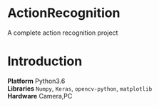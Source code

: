 # ActionRecognition
A complete action recognition project
# Introduction 
**Platform** Python3.6  
**Libraries** `Numpy`, `Keras`, `opencv-python`, `matplotlib`  
**Hardware** Camera,PC
